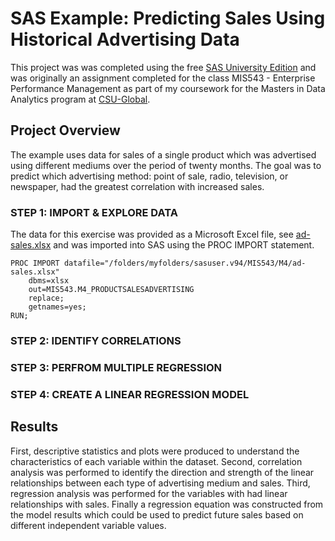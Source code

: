 # SAS Example: Predicting Sales Using Historical Advertising Data
This project was was completed using the free [SAS University Edition](https://www.sas.com/en_us/software/university-edition.html) and was originally an assignment completed for the class MIS543 - Enterprise Performance Management as part of my coursework for the Masters in Data Analytics program at [CSU-Global](https://csuglobal.edu/graduate/masters-degrees/data-analytics).

## Project Overview

The example uses data for sales of a single product which was advertised using different mediums over the period of twenty months. The goal was to predict which advertising method: point of sale, radio, television, or newspaper, had the greatest correlation with increased sales. 

### STEP 1: IMPORT & EXPLORE DATA

The data for this exercise was provided as a Microsoft Excel file, see [ad-sales.xlsx](ad-sales.xlsx) and was imported into SAS using the PROC IMPORT statement. 

```
PROC IMPORT datafile="/folders/myfolders/sasuser.v94/MIS543/M4/ad-sales.xlsx"
	dbms=xlsx
	out=MIS543.M4_PRODUCTSALESADVERTISING
	replace;
	getnames=yes;
RUN;
```



### STEP 2: IDENTIFY CORRELATIONS 

### STEP 3: PERFROM MULTIPLE REGRESSION

### STEP 4: CREATE A LINEAR REGRESSION MODEL 



## Results

First, descriptive statistics and plots were produced to understand the characteristics of each variable within the dataset. Second, correlation analysis was performed to identify the direction and strength of the linear relationships between each type of advertising medium and sales. Third, regression analysis was performed for the variables with had linear relationships with sales. Finally a regression equation was constructed from the model results which could be used to predict future sales based on different independent variable values.

